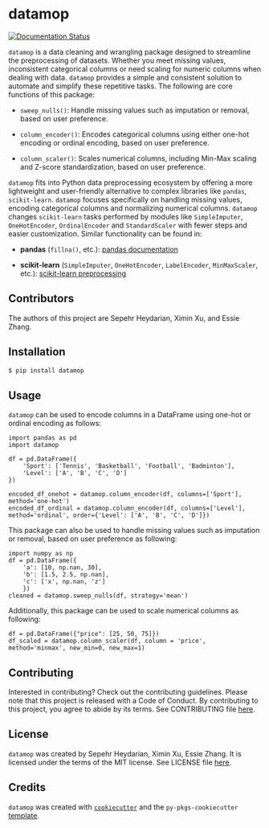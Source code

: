 # datamop

[![Documentation Status](https://readthedocs.org/projects/datamop/badge/?version=latest)](https://datamop.readthedocs.io/en/latest/)

`datamop` is a data cleaning and wrangling package designed to streamline the preprocessing of datasets. Whether you meet missing values, inconsistent categorical columns or need scaling for numeric columns when dealing with data. `datamop` provides a simple and consistent solution to automate and simplify these repetitive tasks. 
The following are core functions of this package:

* `sweep_nulls()`: Handle missing values such as imputation or removal, based on user preference.

* `column_encoder()`: Encodes categorical columns using either one-hot encoding or ordinal encoding, based on user preference.

* `column_scaler()`: Scales numerical columns, including Min-Max scaling and Z-score standardization, based on user preference.

`datamop` fits into Python data preprocessing ecosystem by offering a more lightweight and user-friendly alternative to complex libraries like `pandas`, `scikit-learn`. `datamop` focuses specifically on handling missing values, encoding categorical columns and normalizing numerical columns. `datamop` changes `scikit-learn` tasks performed by modules like `SimpleImputer`, `OneHotEncoder`, `OrdinalEncoder` and `StandardScaler` with fewer steps and easier customization.
Similar functionality can be found in:

* **pandas** (`fillna()`, etc.): [pandas documentation](https://pandas.pydata.org/pandas-docs/stable/)

* **scikit-learn** (`SimpleImputer`, `OneHotEncoder`, `LabelEncoder`, `MinMaxScaler`, etc.): [scikit-learn preprocessing](https://scikit-learn.org/stable/modules/preprocessing.html)

## Contributors

The authors of this project are Sepehr Heydarian, Ximin Xu, and Essie Zhang.

## Installation

```bash
$ pip install datamop
```

## Usage

`datamop` can be used to encode columns in a DataFrame using one-hot or ordinal encoding as follows:

```
import pandas as pd
import datamop

df = pd.DataFrame({
    'Sport': ['Tennis', 'Basketball', 'Football', 'Badminton'],
    'Level': ['A', 'B', 'C', 'D']
})

encoded_df_onehot = datamop.column_encoder(df, columns=['Sport'], method='one-hot')
encoded_df_ordinal = datamop.column_encoder(df, columns=['Level'], method='ordinal', order={'Level': ['A', 'B', 'C', 'D']})

```

This package can also be used to handle missing values such as imputation or removal, based on user preference as following:

```
import numpy as np
df = pd.DataFrame({
    'a': [10, np.nan, 30],
    'b': [1.5, 2.5, np.nan],
    'c': ['x', np.nan, 'z']
    })
cleaned = datamop.sweep_nulls(df, strategy='mean')
```

Additionally, this package can be used to scale numerical columns as following:

```
df = pd.DataFrame({"price": [25, 50, 75]})
df_scaled = datamop.column_scaler(df, column = 'price', method='minmax', new_min=0, new_max=1)
```

## Contributing

Interested in contributing? Check out the contributing guidelines. Please note that this project is released with a Code of Conduct. By contributing to this project, you agree to abide by its terms.
See CONTRIBUTING file [here](CONTRIBUTING.md).

## License

`datamop` was created by Sepehr Heydarian, Ximin Xu, Essie Zhang. It is licensed under the terms of the MIT license.
See LICENSE file [here](LICENSE).

## Credits

`datamop` was created with [`cookiecutter`](https://cookiecutter.readthedocs.io/en/latest/) and the `py-pkgs-cookiecutter` [template](https://github.com/py-pkgs/py-pkgs-cookiecutter).
